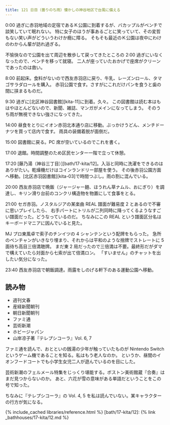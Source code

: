 ```yaml
---
title: 121 日目（曇りのち雨）懐かしの神谷地区で台風に備える
---
```


0:00 過ぎに赤羽地域の定宿であるＫ公園に到着するが、バカップルがベンチで談笑していて眠れない。
特に女子のほうが事あるごとに笑っていて、その変哲もない笑い声がどういうわけか癇に障る。
そもそも最近のＫ公園は夜中にわけのわからん輩が訪れ過ぎる。

不愉快なので公園を出て周辺を散歩して戻ってきたところの 2:00 過ぎにいなくなったので、ベンチを移って就寝。
二人が座っていたおかげで座席がクリーンであったのは救い。

8:00 前起床。食料がないので西友赤羽店に戻り、牛乳、レーズンロール、タマゴサラダロールを購入。
赤羽公園で食す。さすがにこれだけパンを食うと歯の間に挟まるものだ。

9:30 過ぎに[北区神谷図書館][kita-11]に到着。久々。
この図書館は読む本はもはやほとんどないので、新聞、雑誌、マンガがメインになってしまう。
そのうち雨が無視できない強さになってきた。

14:00 昼食をとりにイオン赤羽北本通り店に移動。ぶっかけうどん、メンチドーナツを買って店内で食す。
雨具の装備着脱が面倒だ。

15:00 図書館に戻る。PC 席が空いているのでこれを書く。

17:00 退館。時間調整のため区民センター一階で立って休憩。

17:20 [藤乃湯（神谷三丁目）][bath/17-kita/12]。入浴と同時に洗濯をできるのはありがたい。乾燥機だけはコインランドリー部屋を使う。
その後赤羽公園方面へ移動。[北区赤羽図書館][kita-03]で時間つぶし。雨の割に混んでいる。

20:00 西友赤羽店で晩飯（ジャージャー麺、ほうれん草ナムル、おにぎり）を調達し、キリン滑り台前のコンクリ構造物を物置にして食事をとる。

21:00 セガ赤羽。ノスタルジアの某楽曲 REAL 譜面が難易度 2 とあるので不審に思いプレイしたら、
右手パートにトリルが二列同時に降ってくるようなすごい譜面だった。どうなっているのだ。
ちなみにこの REAL という譜面区分名はキーボードマニアに因んでいると見た。

MJ プロ東風卓で索子のチンイツの 4 シャンテンという配牌をもらった。
急所のペンチャンがいきなり埋まり、それからは平和のような捨牌でストレートに 5 面待ち高目三倍満聴牌。
まだ東 2 局だったので三倍満は不要。最終形だがダマで構えていたら対面から七索が出て倍満ロン。
「すいません」のチャットを出したい気分になった。

23:40 西友赤羽店で朝飯調達。雨露をしのげる軒下のある運動公園へ移動。

## 読み物

* 週刊文春
* 産経新聞朝刊
* 朝日新聞朝刊
* ファミ通
* 芸術新潮
* ホビージャパン
* 山岸凉子著『テレプシコーラ』Vol. 6, 7

ファミ通を読んで、おとといの銭湯の少年が触っていたものが Nintendo Switch というゲーム機であることを知る。私はもう老人なのか。
というか、昼間のイオンフードコートでも小学生女児二人が遊んでいるのを目にした。

芸術新潮のフェルメール特集をじっくり堪能する。ボストン美術館蔵『合奏』はまだ見つからないのか。
あと、六花が雪の意味がある単語だということをこの号で知った。

ちなみに『テレプシコーラ』の Vol. 4, 5 を私は読んでいない。某キャラクターの行方が気になる。

{% include_cached libraries/reference.html %}
[bath/17-kita/12]: {% link _bathhouses/17-kita/12.md %}
